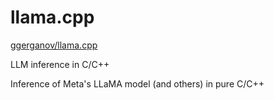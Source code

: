 # llama.cpp

[ggerganov/llama.cpp](https://github.com/ggerganov/llama.cpp)

LLM inference in C/C++

Inference of Meta's LLaMA model (and others) in pure C/C++
